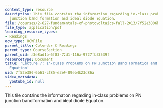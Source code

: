 ```yaml
---
content_type: resource
description: This file contains the information regarding in-class problems on PN
  junction band formation and ideal diode Equation.
file: /courses/2-627-fundamentals-of-photovoltaics-fall-2013/7f52e3806b61cf85e3e909eb4b23d86a_MIT2_627F13_lec07_prob.pdf
file_type: application/pdf
learning_resource_types:
- Readings
ocw_type: OCWFile
parent_title: Calendar & Readings
parent_type: CourseSection
parent_uid: a3e8ad1b-6f83-72d1-116a-9727fb53539f
resourcetype: Document
title: 'Lecture 7: In-class Problems on PN Junction Band Formation and Ideal Diode
  Equation'
uid: 7f52e380-6b61-cf85-e3e9-09eb4b23d86a
video_metadata:
  youtube_id: null
---
```

This file contains the information regarding in-class problems on PN junction band formation and ideal diode Equation.